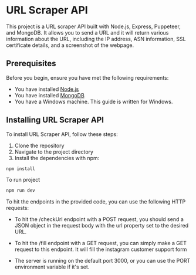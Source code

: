 # URL Scraper API

This project is a URL scraper API built with Node.js, Express, Puppeteer, and MongoDB. It allows you to send a URL and it will return various information about the URL, including the IP address, ASN information, SSL certificate details, and a screenshot of the webpage.

## Prerequisites

Before you begin, ensure you have met the following requirements:

- You have installed [Node.js](https://nodejs.org/en/download/)
- You have installed [MongoDB](https://www.mongodb.com/try/download/community)
- You have a Windows machine. This guide is written for Windows.

## Installing URL Scraper API

To install URL Scraper API, follow these steps:

1. Clone the repository
2. Navigate to the project directory
3. Install the dependencies with npm:

```bash
npm install
```
To run project
```bash
npm run dev
```
To hit the endpoints in the provided code, you can use the following HTTP requests:

- To hit the /checkUrl endpoint with a POST request, you should send a JSON object in the request body with the url property set to the desired URL.

 - To hit the /fill endpoint with a GET request, you can simply make a GET request to this endpoint. It will fill the instagram customer support form
- The server is running on the default port 3000, or you can use the PORT environment variable if it's set.